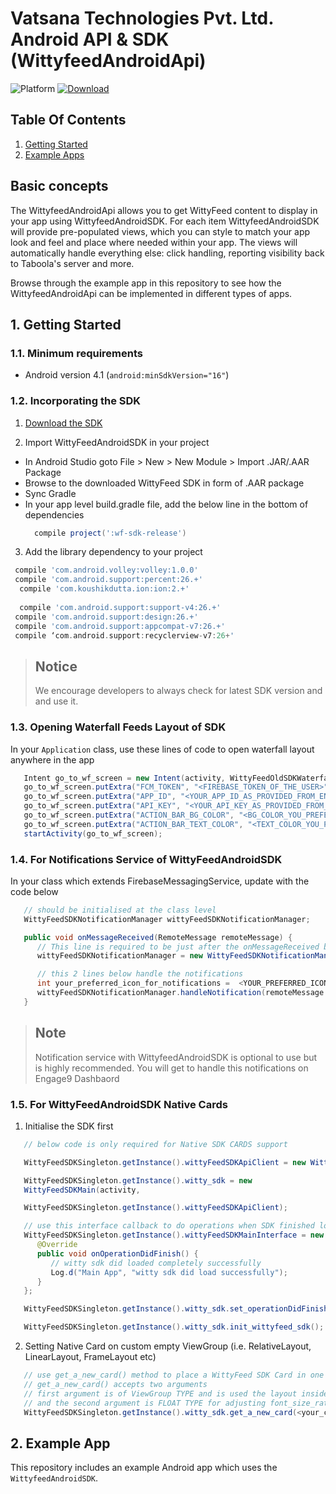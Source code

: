 # Vatsana Technologies Pvt. Ltd. Android API & SDK (WittyfeedAndroidApi)

![Platform](https://img.shields.io/badge/Platform-Android-green.svg)
[ ![Download](https://img.shields.io/badge/Download-1.1.0-blue.svg) ](https://drive.google.com/file/d/0BzL7HCh86uWWVUw0N2NGbl9YcWNuRFJHR0pVcklIQ05YUnJF/view?usp=sharing)

## Table Of Contents
1. [Getting Started](#1-getting-started)
2. [Example Apps](#2-example-apps)

## Basic concepts
The WittyfeedAndroidApi allows you to get WittyFeed content to display in your app using WittyfeedAndroidSDK. 
For each item WittyfeedAndroidSDK will provide pre-populated views, which you can style to match your app look and feel and place where needed within your app.
The views will automatically handle everything else: click handling, reporting visibility back to Taboola's server and more.

Browse through the example app in this repository to see how the WittyfeedAndroidApi can be implemented in different types of apps.

## 1. Getting Started

### 1.1. Minimum requirements

* Android version 4.1  (```android:minSdkVersion="16"```)

### 1.2. Incorporating the SDK

1. [Download the SDK](https://drive.google.com/file/d/0BzL7HCh86uWWVUw0N2NGbl9YcWNuRFJHR0pVcklIQ05YUnJF/view?usp=sharing)

2. Import WittyFeedAndroidSDK in your project
* In Android Studio goto File > New > New Module > Import .JAR/.AAR Package
* Browse to the downloaded WittyFeed SDK in form of .AAR package
* Sync Gradle 
* In your app level build.gradle file, add the below line in the bottom of dependencies
  ```groovy
    compile project(':wf-sdk-release') 
  ```

3. Add the library dependency to your project
  
  ```groovy
   compile 'com.android.volley:volley:1.0.0'
   compile 'com.android.support:percent:26.+'
    compile 'com.koushikdutta.ion:ion:2.+' 
   
    compile 'com.android.support:support-v4:26.+' 
   compile 'com.android.support:design:26.+' 
   compile 'com.android.support:appcompat-v7:26.+' 
   compile ‘com.android.support:recyclerview-v7:26+'
 ```

> ## Notice
> We encourage developers to always check for latest SDK version and and use it.


### 1.3. Opening Waterfall Feeds Layout of SDK

In your `Application` class, use these lines of code to open waterfall layout anywhere in the app

```java
   Intent go_to_wf_screen = new Intent(activity, WittyFeedOldSDKWaterfallActivity.class);
   go_to_wf_screen.putExtra("FCM_TOKEN", "<FIREBASE_TOKEN_OF_THE_USER>");
   go_to_wf_screen.putExtra("APP_ID", "<YOUR_APP_ID_AS_PROVIDED_FROM_ENGAGE9_DASHBOARD>");
   go_to_wf_screen.putExtra("API_KEY", "<YOUR_API_KEY_AS_PROVIDED_FROM_ENGAGE9_DASHBOARD>");
   go_to_wf_screen.putExtra("ACTION_BAR_BG_COLOR", "<BG_COLOR_YOU_PREFER>");
   go_to_wf_screen.putExtra("ACTION_BAR_TEXT_COLOR", "<TEXT_COLOR_YOU_PREFER>");
   startActivity(go_to_wf_screen);
```

### 1.4. For Notifications Service of WittyFeedAndroidSDK

In your class which extends FirebaseMessagingService, update with the code below

```java
   // should be initialised at the class level
   WittyFeedSDKNotificationManager wittyFeedSDKNotificationManager;

   public void onMessageReceived(RemoteMessage remoteMessage) {
      // This line is required to be just after the onMessageReceived block starts
      wittyFeedSDKNotificationManager = new WittyFeedSDKNotificationManager(getApplicationContext());

      // this 2 lines below handle the notifications
      int your_preferred_icon_for_notifications =  <YOUR_PREFERRED_ICON_FOR_NOTIFICATION>  //example: R.mipmap.ic_launcher
      wittyFeedSDKNotificationManager.handleNotification(remoteMessage.getData(), your_preferred_icon_for_notifications);
   }
```

> ## Note
> Notification service with WittyfeedAndroidSDK is optional to use but is highly recommended. You will get to handle this notifications on Engage9 Dashbaord

### 1.5. For WittyFeedAndroidSDK Native Cards

1. Initialise the SDK first 

```java
   // below code is only required for Native SDK CARDS support

   WittyFeedSDKSingleton.getInstance().wittyFeedSDKApiClient = new WittyFeedSDKApiClient(activity, YOUR_APP_ID, YOUR_API_KEY, YOUR_USERS_FIREBASE_TOKEN);

   WittyFeedSDKSingleton.getInstance().witty_sdk = new
   WittyFeedSDKMain(activity,

   WittyFeedSDKSingleton.getInstance().wittyFeedSDKApiClient);

   // use this interface callback to do operations when SDK finished loading
   WittyFeedSDKSingleton.getInstance().wittyFeedSDKMainInterface = new WittyFeedSDKMainInterface() {
      @Override
      public void onOperationDidFinish() {
         // witty sdk did loaded completely successfully
         Log.d("Main App", "witty sdk did load successfully");
      }
   };

   WittyFeedSDKSingleton.getInstance().witty_sdk.set_operationDidFinish_callback( WittyFeedSDKSingleton.getInstance().wittyFeedSDKMainInterface );

   WittyFeedSDKSingleton.getInstance().witty_sdk.init_wittyfeed_sdk();
```

2. Setting Native Card on custom empty ViewGroup (i.e. RelativeLayout, LinearLayout, FrameLayout etc)

```java
   // use get_a_new_card() method to place a WittyFeed SDK Card in one your ViewGroups (i.e. views, layouts etc)
   // get_a_new_card() accepts two arguments
   // first argument is of ViewGroup TYPE and is used the layout inside which you wish to place your card,
   // and the second argument is FLOAT TYPE for adjusting font_size_ratio of cards which should be between 0 to 1
   WittyFeedSDKSingleton.getInstance().witty_sdk.get_a_new_card(<your_custom_ViewGroup>, <your_float_type_font_size_ratio_for_card>);
```

## 2. Example App
This repository includes an example Android app which uses the `WittyfeedAndroidSDK`.

